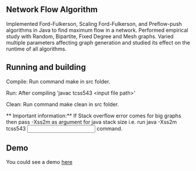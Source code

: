  
## Network Flow Algorithm

Implemented Ford-Fulkerson, Scaling Ford-Fulkerson, and Preflow-push algorithms in Java to find maximum flow in a network.
Performed empirical study with Random, Bipartite, Fixed Degree and Mesh graphs.
Varied multiple parameters affecting graph generation and studied its effect on the runtime of all algorithms.

## Running and building

Compile: Run command make in src folder.

Run: After compiling 'javac tcss543 &lt;input file path&gt;'

Clean: Run command make clean in src folder.


** Important information:** If Stack overflow error comes for big graphs then pass -Xss2m as argument for java stack size i.e. run java -Xss2m tcss543 <input file> command.

## Demo

You could see a demo [here](https://www.youtube.com/watch?v=L_5IAb-drw4)